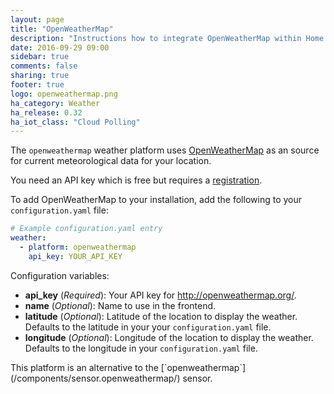 ```yaml
---
layout: page
title: "OpenWeatherMap"
description: "Instructions how to integrate OpenWeatherMap within Home Assistant."
date: 2016-09-29 09:00
sidebar: true
comments: false
sharing: true
footer: true
logo: openweathermap.png
ha_category: Weather
ha_release: 0.32
ha_iot_class: "Cloud Polling"
---
```


The `openweathermap` weather platform uses [OpenWeatherMap](http://openweathermap.org/) as an source for current meteorological data for your location.

You need an API key which is free but requires a [registration](http://home.openweathermap.org/users/sign_up).

To add OpenWeatherMap to your installation, add the following to your `configuration.yaml` file:

```yaml
# Example configuration.yaml entry
weather:
  - platform: openweathermap
    api_key: YOUR_API_KEY
```

Configuration variables:

- **api_key** (*Required*): Your API key for http://openweathermap.org/.
- **name** (*Optional*): Name to use in the frontend.
- **latitude** (*Optional*): Latitude of the location to display the weather. Defaults to the latitude in your your `configuration.yaml` file. 
- **longitude** (*Optional*): Longitude of the location to display the weather. Defaults to the longitude in your `configuration.yaml` file.

<p class='note'>
This platform is an alternative to the [`openweathermap`](/components/sensor.openweathermap/) sensor. 
</p>
